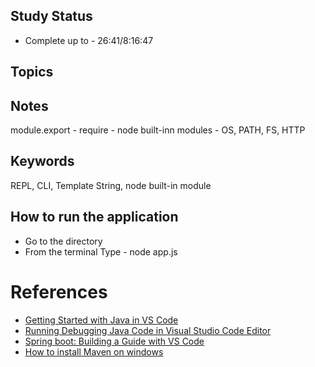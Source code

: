 ## Study Status
- Complete up to - 26:41/8:16:47
## Topics
## Notes
module.export - 
require -
node built-inn modules - OS, PATH, FS, HTTP

## Keywords
REPL, CLI, Template String, node built-in module

## How to run the application
- Go to the directory 
- From the terminal Type - node app.js


# References
* [Getting Started with Java in VS Code](https://code.visualstudio.com/docs/java/java-tutorial)
* [Running Debugging Java Code in Visual Studio Code Editor](https://www.youtube.com/watch?v=bZgAyHs4ml4)
* [Spring boot: Building a Guide with VS Code](https://spring.io/guides/gs/guides-with-vscode/)
* [How to install Maven on windows](https://www.javatpoint.com/how-to-install-maven)